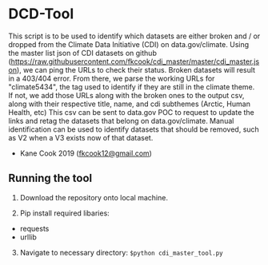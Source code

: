# DCD-Tool

This script is to be used to identify which datasets are either 
broken and / or dropped from the Climate Data Initiative (CDI) on data.gov/climate.
Using the master list json of CDI datasets on github 
(https://raw.githubusercontent.com/fkcook/cdi_master/master/cdi_master.json), we can
ping the URLs to check their status. Broken datasets will result in a 403/404 error.
From there, we parse the working URLs for "climate5434", the tag used to identify if they are 
still in the climate theme. If not, we add those URLs along with the broken ones to the
output csv, along with their respective title, name, and cdi subthemes (Arctic, Human Health, etc)
This csv can be sent to data.gov POC to request to update the links and retag the datasets that belong 
on data.gov/climate. Manual identification can be used to identify datasets that should be removed, 
such as V2 when a V3 exists now of that dataset.
- Kane Cook 2019 (fkcook12@gmail.com)

## Running the tool
1. Download the repository onto local machine.

2. Pip install required libaries:
- requests
- urllib

3. Navigate to necessary directory:
`$python cdi_master_tool.py`
